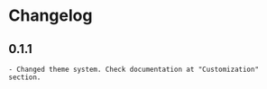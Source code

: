 # Changelog

## 0.1.1

    - Changed theme system. Check documentation at "Customization" section.  